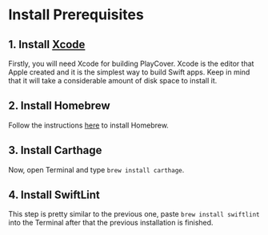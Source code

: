 # Install Prerequisites

## 1. Install [Xcode](https://apps.apple.com/us/app/xcode/id497799835)
Firstly, you will need Xcode for building PlayCover. Xcode is the editor that Apple created and it is the simplest way to build Swift apps. Keep in mind that it will take a considerable amount of disk space to install it. 

## 2. Install Homebrew
Follow the instructions [here](https://brew.sh) to install Homebrew. 

## 3. Install Carthage
Now, open Terminal and type `brew install carthage`. 

## 4. Install SwiftLint
This step is pretty similar to the previous one, paste `brew install swiftlint` into the Terminal after that the previous installation is finished. 